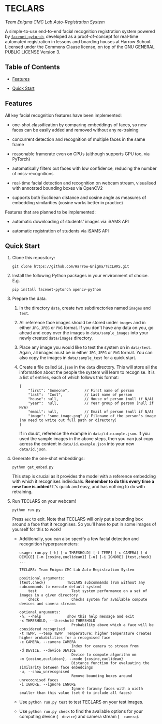 # TECLARS
*Team Enigma CMC Lab Auto-Registration System*

A simple-to-use end-to-end facial recognition registration system powered by [`facenet-pytorch`](https://github.com/timesler/facenet-pytorch), developed as a proof-of-concept for real-time automated registration in lessons and boarding houses at Harrow School. Licensed under the Commons Clause license, on top of the GNU GENERAL PUBLIC LICENSE Version 3.

## Table of Contents

* [Features](#features)

* [Quick Start](#quick-start)

## Features

All key facial recognition features have been implemented:

* one-shot classification by comparing embeddings of faces, so new faces can be easily added and removed without any re-training

* concurrent detection and recognition of multiple faces in the same frame

* reasonable framerate even on CPUs (although supports GPU too, via PyTorch)

* automatically filters out faces with low confidence, reducing the number of miss-recognitions

* real-time facial detection and recognition on webcam stream, visualised with annotated bounding boxes via OpenCV2

* supports both Euclidean distance and cosine angle as measures of embedding similarities (cosine works better in practice)

Features that are planned to be implemented:

* automatic downloading of students' images via iSAMS API

* automatic registration of students via iSAMS API

## Quick Start

1. Clone this repository:
    ```shell
    git clone https://github.com/Harrow-Enigma/TECLARS.git
    ```

2. Install the following Python packages in your environment of choice. E.g.
    ```shell
    pip install facenet-pytorch opencv-python
    ```

3. Prepare the data.

    1. In the directory `data`, create two subdirectories named `images` and `test`.

    2. All reference face images should be stored under `images` and in either `JPG`, `JPEG` or `PNG` format. If you don't have any data on you, go ahead and copy over the images in `data/sample_images` into your newly created `data/images` directory.

    3. Place any image you would like to test the system on in `data/test`. Again, all images must be in either `JPG`, `JPEG` or `PNG` format. You can also copy the images in `data/sample_test` for a quick start.

    4. Create a file called `id.json` in the `data` directory. This will store all the information about the people the system will learn to recognise. It is a list of entries, each of which follows this format:
        ```json5
        {
            "first": "Someone",       // First name of person
            "last":  "Cool",          // Last name of person
            "house": null,            // House of person (null if N/A)
            "year":  null,            // Year group of person (null if N/A)
            "email": null,            // Email of person (null if N/A)
            "image": "some_image.png" // Filename of the person's image (no need to write out full path or directory)
        }
        ```
        If in doubt, reference the example in `data/id.example.json`. If you used the sample images in the above steps, then you can just copy across the content in `data/id.example.json` into your new `data/id.json`.

4. Generate the one-shot embeddings:
    ```shell
    python get_embed.py
    ```
    This step is crucial as it provides the model with a reference embedding with which it recognises individuals. **Remember to do this every time a new face is added!** It's quick and easy, and has nothing to do with retraining.

5. Run TECLARS on your webcam!
    ```shell
    python run.py
    ```
    Press `esc` to exit. Note that TECLARS will only put a bounding box around a face that it recognises. So you'll have to put in some images of yourself for this to work!

    * Additionally, you can also specify a few facial detection and recognition hyperparameters:

        ```
        usage: run.py [-h] [-x THRESHOLD] [-t TEMP] [-c CAMERA] [-d DEVICE] [-m {cosine,euclidean}] [-u] [-i IGNORE] {test,check} ...

        TECLARS: Team Enigma CMC Lab Auto-Registration System

        positional arguments:
        {test,check}          TECLARS subcommands (run without any subcommands to execute default system)
            test                Test system performance on a set of images in a given directory
            check               Checks system for available compute devices and camera streams

        optional arguments:
        -h, --help            show this help message and exit
        -x THRESHOLD, --threshold THRESHOLD
                                Probability above which a face will be considered recognised
        -t TEMP, --temp TEMP  Temperature: higher temperature creates higher probabilities for a recognised face
        -c CAMERA, --camera CAMERA
                                Index for camera to stream from
        -d DEVICE, --device DEVICE
                                Device to compute algorithm on
        -m {cosine,euclidean}, --mode {cosine,euclidean}
                                Distance function for evaluating the similarity between face embeddings
        -u, --show_unrecognised
                                Remove bounding boxes around unrecognised faces
        -i IGNORE, --ignore IGNORE
                                Ignore faraway faces with a width smaller than this value (set 0 to include all faces)
        ```

    * Use `python run.py test` to test TECLARS on your test images.
    
    * Use `python run.py check` to find the available options for your computing device (`--device`) and camera stream (`--camera`).
